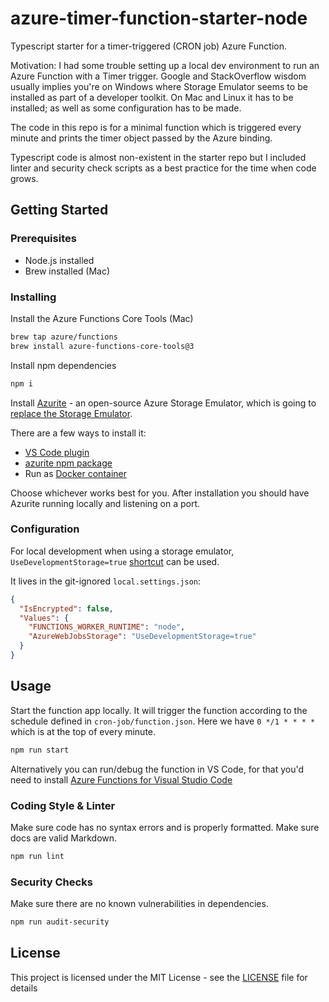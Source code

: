 # azure-timer-function-starter-node

Typescript starter for a timer-triggered (CRON job) Azure Function.

Motivation: I had some trouble setting up a local dev environment to run an
Azure Function with a Timer trigger. Google and StackOverflow wisdom usually
implies you're on Windows where Storage Emulator seems to be installed as part
of a developer toolkit. On Mac and Linux it has to be installed; as well as some
configuration has to be made.

The code in this repo is for a minimal function which is triggered every minute
and prints the timer object passed by the Azure binding.

Typescript code is almost non-existent in the starter repo but I included linter
and security check scripts as a best practice for the time when code grows.

## Getting Started

### Prerequisites

- Node.js installed
- Brew installed (Mac)

### Installing

Install the Azure Functions Core Tools (Mac)

```sh
brew tap azure/functions
brew install azure-functions-core-tools@3
```

Install npm dependencies

```sh
npm i
```

Install [Azurite](https://github.com/Azure/Azurite) - an open-source Azure
Storage Emulator, which is going to
[replace the Storage Emulator](https://docs.microsoft.com/en-us/azure/storage/common/storage-use-emulator).

There are a few ways to install it:

- [VS Code plugin](https://marketplace.visualstudio.com/items?itemName=Azurite.azurite)
- [azurite npm package](https://github.com/Azure/Azurite#npm)
- Run as [Docker container](https://github.com/Azure/Azurite#dockerhub)

Choose whichever works best for you. After installation you should have Azurite
running locally and listening on a port.

### Configuration

For local development when using a storage emulator,
`UseDevelopmentStorage=true`
[shortcut](https://docs.microsoft.com/en-us/azure/storage/common/storage-configure-connection-string#connect-to-the-emulator-account-using-a-shortcut)
can be used.

It lives in the git-ignored `local.settings.json`:

```json
{
  "IsEncrypted": false,
  "Values": {
    "FUNCTIONS_WORKER_RUNTIME": "node",
    "AzureWebJobsStorage": "UseDevelopmentStorage=true"
  }
}
```

## Usage

Start the function app locally. It will trigger the function according to the
schedule defined in `cron-job/function.json`. Here we have `0 */1 * * * *` which
is at the top of every minute.

```sh
npm run start
```

Alternatively you can run/debug the function in VS Code, for that you'd need to
install
[Azure Functions for Visual Studio Code](https://github.com/Microsoft/vscode-azurefunctions)

### Coding Style & Linter

Make sure code has no syntax errors and is properly formatted. Make sure docs
are valid Markdown.

```sh
npm run lint
```

### Security Checks

Make sure there are no known vulnerabilities in dependencies.

```sh
npm run audit-security
```

## License

This project is licensed under the MIT License - see the [LICENSE](LICENSE) file
for details
